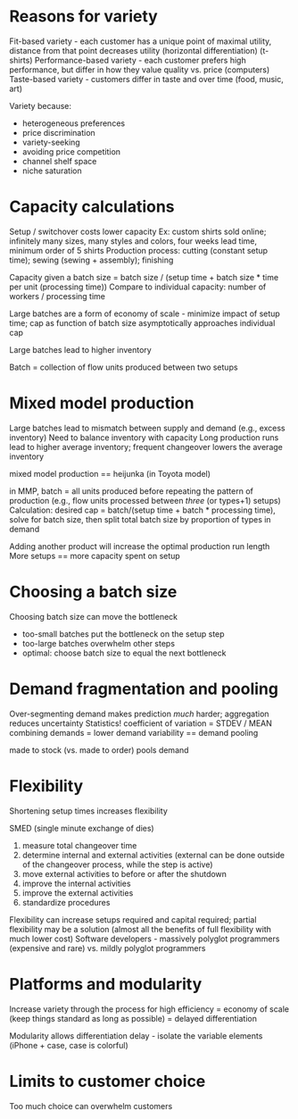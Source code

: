 # Reasons for variety
Fit-based variety - each customer has a unique point of maximal utility, distance from that point decreases utility (horizontal differentiation) (t-shirts)
Performance-based variety - each customer prefers high performance, but differ in how they value quality vs. price (computers)
Taste-based variety - customers differ in taste and over time (food, music, art)

Variety because:
* heterogeneous preferences
* price discrimination
* variety-seeking
* avoiding price competition
* channel shelf space
* niche saturation

# Capacity calculations
Setup / switchover costs lower capacity
Ex: custom shirts sold online; infinitely many sizes, many styles and colors, four weeks lead time, minimum order of 5 shirts
Production process: cutting (constant setup time); sewing (sewing + assembly); finishing

Capacity given a batch size = batch size / (setup time + batch size * time per unit (processing time))
Compare to individual capacity: number of workers / processing time

Large batches are a form of economy of scale - minimize impact of setup time; cap as function of batch size asymptotically approaches individual cap

Large batches lead to higher inventory

Batch = collection of flow units produced between two setups

# Mixed model production
Large batches lead to mismatch between supply and demand (e.g., excess inventory)
Need to balance inventory with capacity
Long production runs lead to higher average inventory; frequent changeover lowers the average inventory

mixed model production == heijunka (in Toyota model)

in MMP, batch = all units produced before repeating the pattern of production (e.g., flow units processed between *three* (or types+1) setups)
Calculation: desired cap = batch/(setup time + batch * processing time), solve for batch size, then split total batch size by proportion of types in demand

Adding another product will increase the optimal production run length
More setups == more capacity spent on setup

# Choosing a batch size
Choosing batch size can move the bottleneck
* too-small batches put the bottleneck on the setup step
* too-large batches overwhelm other steps
* optimal: choose batch size to equal the next bottleneck

# Demand fragmentation and pooling
Over-segmenting demand makes prediction *much* harder; aggregation reduces uncertainty
Statistics!
coefficient of variation = STDEV / MEAN
combining demands = lower demand variability == demand pooling

made to stock (vs. made to order) pools demand

# Flexibility
Shortening setup times increases flexibility

SMED (single minute exchange of dies)
1. measure total changeover time
2. determine internal and external activities (external can be done outside of the changeover process, while the step is active)
3. move external activities to before or after the shutdown
4. improve the internal activities
5. improve the external activities
6. standardize procedures

Flexibility can increase setups required and capital required; partial flexibility may be a solution (almost all the benefits of full flexibility with much lower cost)
Software developers - massively polyglot programmers (expensive and rare) vs. mildly polyglot programmers 

# Platforms and modularity
Increase variety through the process for high efficiency = economy of scale (keep things standard as long as possible) = delayed differentiation

Modularity allows differentiation delay - isolate the variable elements (iPhone + case, case is colorful)

# Limits to customer choice
Too much choice can overwhelm customers

